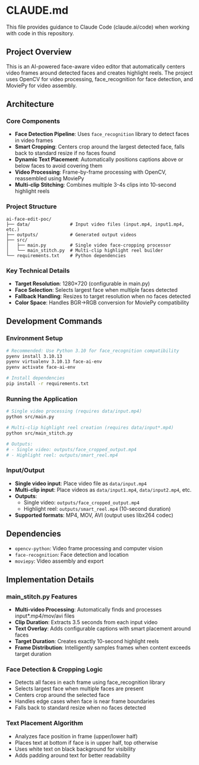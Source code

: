 # CLAUDE.md

This file provides guidance to Claude Code (claude.ai/code) when working with code in this repository.

## Project Overview

This is an AI-powered face-aware video editor that automatically centers video frames around detected faces and creates highlight reels. The project uses OpenCV for video processing, face_recognition for face detection, and MoviePy for video assembly.

## Architecture

### Core Components
- **Face Detection Pipeline**: Uses `face_recognition` library to detect faces in video frames
- **Smart Cropping**: Centers crop around the largest detected face, falls back to standard resize if no faces found
- **Dynamic Text Placement**: Automatically positions captions above or below faces to avoid covering them
- **Video Processing**: Frame-by-frame processing with OpenCV, reassembled using MoviePy
- **Multi-clip Stitching**: Combines multiple 3-4s clips into 10-second highlight reels

### Project Structure
```
ai-face-edit-poc/
├── data/               # Input video files (input.mp4, input1.mp4, etc.)
├── outputs/            # Generated output videos
├── src/
│   ├── main.py         # Single video face-cropping processor
│   └── main_stitch.py  # Multi-clip highlight reel builder
└── requirements.txt    # Python dependencies
```

### Key Technical Details
- **Target Resolution**: 1280×720 (configurable in main.py)
- **Face Selection**: Selects largest face when multiple faces detected
- **Fallback Handling**: Resizes to target resolution when no faces detected
- **Color Space**: Handles BGR→RGB conversion for MoviePy compatibility

## Development Commands

### Environment Setup
```bash
# Recommended: Use Python 3.10 for face_recognition compatibility
pyenv install 3.10.13
pyenv virtualenv 3.10.13 face-ai-env
pyenv activate face-ai-env

# Install dependencies
pip install -r requirements.txt
```

### Running the Application
```bash
# Single video processing (requires data/input.mp4)
python src/main.py

# Multi-clip highlight reel creation (requires data/input*.mp4)
python src/main_stitch.py

# Outputs:
# - Single video: outputs/face_cropped_output.mp4
# - Highlight reel: outputs/smart_reel.mp4
```

### Input/Output
- **Single video input**: Place video file as `data/input.mp4`
- **Multi-clip input**: Place videos as `data/input1.mp4`, `data/input2.mp4`, etc.
- **Outputs**: 
  - Single video: `outputs/face_cropped_output.mp4`
  - Highlight reel: `outputs/smart_reel.mp4` (10-second duration)
- **Supported formats**: MP4, MOV, AVI (output uses libx264 codec)

## Dependencies
- `opencv-python`: Video frame processing and computer vision
- `face-recognition`: Face detection and location
- `moviepy`: Video assembly and export

## Implementation Details

### main_stitch.py Features
- **Multi-video Processing**: Automatically finds and processes input*.mp4/mov/avi files
- **Clip Duration**: Extracts 3.5 seconds from each input video 
- **Text Overlay**: Adds configurable captions with smart placement around faces
- **Target Duration**: Creates exactly 10-second highlight reels
- **Frame Distribution**: Intelligently samples frames when content exceeds target duration

### Face Detection & Cropping Logic
- Detects all faces in each frame using face_recognition library
- Selects largest face when multiple faces are present  
- Centers crop around the selected face
- Handles edge cases when face is near frame boundaries
- Falls back to standard resize when no faces detected

### Text Placement Algorithm
- Analyzes face position in frame (upper/lower half)
- Places text at bottom if face is in upper half, top otherwise
- Uses white text on black background for visibility
- Adds padding around text for better readability